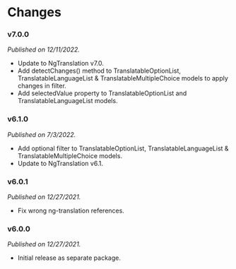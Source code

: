 # Changes

### v7.0.0
_Published on 12/11/2022._

* Update to NgTranslation v7.0.
* Add detectChanges() method to TranslatableOptionList, TranslatableLanguageList
  & TranslatableMultipleChoice models to apply changes in filter.
* Add selectedValue property to TranslatableOptionList and TranslatableLanguageList
  models.

### v6.1.0
_Published on 7/3/2022._

* Add optional filter to TranslatableOptionList, TranslatableLanguageList & TranslatableMultipleChoice models.
* Update to NgTranslation v6.1.

### v6.0.1
_Published on 12/27/2021._

* Fix wrong ng-translation references.

### v6.0.0
_Published on 12/27/2021._

* Initial release as separate package.
